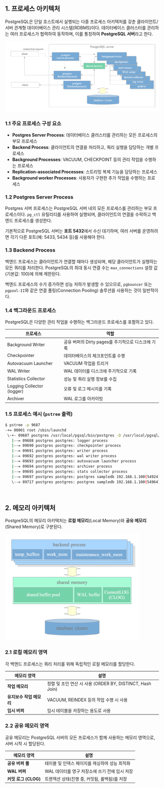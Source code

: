## 1. 프로세스 아키텍처

PostgreSQL은 단일 호스트에서 실행되는 다중 프로세스 아키텍처를 갖춘 클라이언트/서버 관계형 데이터베이스 관리 시스템(RDBMS)이다. 데이터베이스 클러스터를 관리하는 여러 프로세스가 협력하여 동작하며, 이를 통칭하여 **PostgreSQL 서버**라고 한다.

<img src=".\images\chapter2\process_architecture.png">

### 1.1 주요 프로세스 구성 요소

- **Postgres Server Process**: 데이터베이스 클러스터를 관리하는 모든 프로세스의 부모 프로세스
- **Backend Process**: 클라이언트의 연결을 처리하고, 쿼리 실행을 담당하는 개별 프로세스
- **Background Processes**: VACUUM, CHECKPOINT 등의 관리 작업을 수행하는 프로세스
- **Replication-associated Processes**: 스트리밍 복제 기능을 담당하는 프로세스
- **Background worker Processes**: 사용자가 구현한 추가 작업을 수행하는 프로세스

### 1.2 **Postgres Server Process**

Postgres 서버 프로세스는 PostgreSQL 서버 내의 모든 프로세스를 관리하는 부모 프로세스이다. `pg_ctl` 유틸리티를 사용하여 실행되며, 클라이언트의 연결을 수락하고 백엔드 프로세스를 생성한다.

기본적으로 PostgreSQL 서버는 **포트 5432**에서 수신 대기하며, 여러 서버를 운영하려면 각기 다른 포트(예: 5433, 5434 등)를 사용해야 한다.

### 1.3 **Backend Process**

백엔드 프로세스는 클라이언트가 연결할 때마다 생성되며, 해당 클라이언트가 실행하는 모든 쿼리를 처리한다. PostgreSQL의 최대 동시 연결 수는 `max_connections` 설정 값(기본값: 100)에 의해 제한된다.

백엔드 프로세스의 수가 증가하면 성능 저하가 발생할 수 있으므로, `pgbouncer` 또는 `pgpool-II`와 같은 연결 풀링(Connection Pooling) 솔루션을 사용하는 것이 일반적이다.

### 1.4 백그라운드 프로세스

PostgreSQL은 다양한 관리 작업을 수행하는 백그라운드 프로세스를 포함하고 있다.

| 프로세스 | 역할 |
| --- | --- |
| Background Writer | 공유 버퍼의 Dirty pages를 주기적으로 디스크에 기록 |
| Checkpointer | 데이터베이스의 체크포인트를 수행 |
| Autovacuum Launcher | VACUUM 작업을 트리거 |
| WAL Writer | WAL 데이터를 디스크에 주기적으로 기록 |
| Statistics Collector | 성능 및 쿼리 실행 정보를 수집 |
| Logging Collector (logger) | 오류 및 로그 메시지를 기록 |
| Archiver | WAL 로그를 아카이빙 |

### 1.5 프로세스 예시 (`pstree` 출력)

```bash
$ pstree -p 9687
-+= 00001 root /sbin/launchd
 \-+- 09687 postgres /usr/local/pgsql/bin/postgres -D /usr/local/pgsql/data
   |--= 09688 postgres postgres: logger process
   |--= 09690 postgres postgres: checkpointer process
   |--= 09691 postgres postgres: writer process
   |--= 09692 postgres postgres: wal writer process
   |--= 09693 postgres postgres: autovacuum launcher process
   |--= 09694 postgres postgres: archiver process
   |--= 09695 postgres postgres: stats collector process
   |--= 09697 postgres postgres: postgres sampledb 192.168.1.100(54924) idle
   \--= 09717 postgres postgres: postgres sampledb 192.168.1.100(54964) idle in transaction

```
&nbsp;
## 2. 메모리 아키텍처

PostgreSQL의 메모리 아키텍처는 **로컬 메모리**(Local Memory)와 **공유 메모리**(Shared Memory)로 구분된다.

<img src=".\images\chapter2\memory_architecture.png">

### 2.1 로컬 메모리 영역

각 백엔드 프로세스는 쿼리 처리를 위해 독립적인 로컬 메모리를 할당한다.

| 메모리 영역 | 설명 |
| --- | --- |
| **작업 메모리** | 정렬 및 조인 연산 시 사용 (ORDER BY, DISTINCT, Hash Join) |
| **유지보수 작업 메모리** | VACUUM, REINDEX 등의 작업 수행 시 사용 |
| **임시 버퍼** | 임시 테이블을 저장하는 용도로 사용 |

### 2.2 공유 메모리 영역

공유 메모리는 PostgreSQL 서버의 모든 프로세스가 함께 사용하는 메모리 영역으로, 서버 시작 시 할당된다.

| 메모리 영역 | 설명 |
| --- | --- |
| **공유 버퍼 풀** | 테이블 및 인덱스 페이지를 캐싱하여 성능 최적화 |
| **WAL 버퍼** | WAL 데이터를 영구 저장소에 쓰기 전에 임시 저장 |
| **커밋 로그 (CLOG)** | 트랜잭션 상태(진행 중, 커밋됨, 롤백됨)를 저장 |